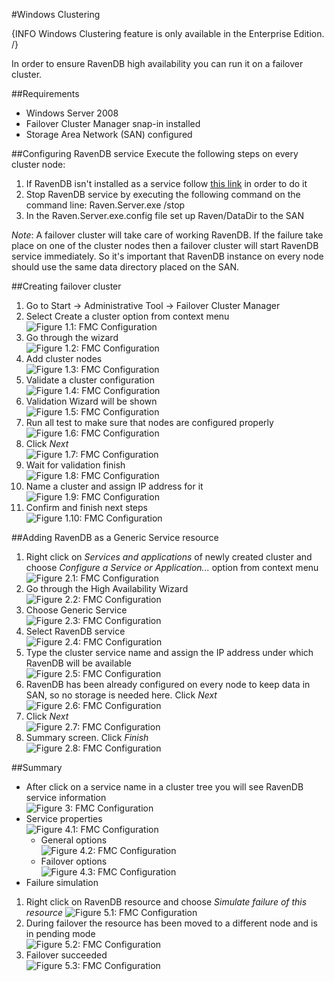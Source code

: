 #Windows Clustering

{INFO Windows Clustering feature is only available in the Enterprise Edition. /}

In order to ensure RavenDB high availability you can run it on a failover cluster.

##Requirements
* Windows Server 2008
* Failover Cluster Manager snap-in installed
* Storage Area Network (SAN) configured

##Configuring RavenDB service
Execute the following steps on every cluster node:

1. If RavenDB isn't installed as a service follow [this link](http://ravendb.net/docs/server/deployment/as-a-service) in order to do it
2. Stop RavenDB service by executing the following command on the command line: Raven.Server.exe /stop
3. In the Raven.Server.exe.config file set up Raven/DataDir to the SAN

*Note*: A failover cluster will take care of working RavenDB. If the failure take place on one of the cluster nodes then a failover cluster will start RavenDB service immediately. So it's important that RavenDB instance on every node should use the same data directory placed on the SAN. 

##Creating failover cluster

1. Go to Start -> Administrative Tool -> Failover Cluster Manager
2. Select Create a cluster option from context menu  
![Figure 1.1: FMC Configuration](images\01CreateCluster.jpg)
3. Go through the wizard   
![Figure 1.2: FMC Configuration](images\01CreateCluster_Wizard01.jpg)
4. Add cluster nodes  
![Figure 1.3: FMC Configuration](images\01CreateCluster_Wizard02.jpg)
5. Validate a cluster configuration  
![Figure 1.4: FMC Configuration](images\01CreateCluster_Wizard03.jpg)
6. Validation Wizard will be shown  
![Figure 1.5: FMC Configuration](images\01CreateCluster_Wizard04.jpg)
7. Run all test to make sure that nodes are configured properly  
![Figure 1.6: FMC Configuration](images\01CreateCluster_Wizard05.jpg)
8. Click *Next*  
![Figure 1.7: FMC Configuration](images\01CreateCluster_Wizard06.jpg)
9. Wait for validation finish  
![Figure 1.8: FMC Configuration](images\01CreateCluster_Wizard07.jpg)
10. Name a cluster and assign IP address for it  
![Figure 1.9: FMC Configuration](images\01CreateCluster_Wizard08.jpg)
11. Confirm and finish next steps  
![Figure 1.10: FMC Configuration](images\01CreateCluster_Wizard09.jpg)

##Adding RavenDB as a Generic Service resource

1. Right click on *Services and applications* of newly created cluster and choose *Configure a Service or Application...* option from context menu  
![Figure 2.1: FMC Configuration](images\02ConfigureService.jpg)
2. Go through the High Availability Wizard  
![Figure 2.2: FMC Configuration](images\02ConfigureService_Wizard01.jpg)
3. Choose Generic Service  
![Figure 2.3: FMC Configuration](images\02ConfigureService_Wizard02.jpg)
4. Select RavenDB service  
![Figure 2.4: FMC Configuration](images\02ConfigureService_Wizard03.jpg)
5. Type the cluster service name and assign the IP address under which RavenDB will be available  
![Figure 2.5: FMC Configuration](images\02ConfigureService_Wizard04.jpg)
6. RavenDB has been already configured on every node to keep data in SAN, so no storage is needed here. Click *Next*  
![Figure 2.6: FMC Configuration](images\02ConfigureService_Wizard05.jpg)
7. Click *Next*  
![Figure 2.7: FMC Configuration](images\02ConfigureService_Wizard06.jpg)
8. Summary screen. Click *Finish*  
![Figure 2.8: FMC Configuration](images\02ConfigureService_Wizard07.jpg)

##Summary

* After click on a service name in a cluster tree you will see RavenDB service information  
![Figure 3: FMC Configuration](images\03ServiceInstalled.jpg)
* Service properties  
![Figure 4.1: FMC Configuration](images\04ServiceProperties.jpg)
	* General options  
![Figure 4.2: FMC Configuration](images\04ServiceProperties_01General.jpg)
	* Failover options  
![Figure 4.3: FMC Configuration](images\04ServiceProperties_02Failover.jpg)
* Failure simulation  
 1. Right click on RavenDB resource and choose *Simulate failure of this resource* 
![Figure 5.1: FMC Configuration](images\05FailureSimulation.jpg)
 2. During failover the resource has been moved to a different node and is in pending mode  
![Figure 5.2: FMC Configuration](images\05FailureSimulation_Pending.jpg)
 3. Failover succeeded  
![Figure 5.3: FMC Configuration](images\05FailureSimulation_FailoverSuccess.jpg)